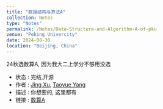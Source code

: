 ```yaml
---
title: "数据结构与算法A"
collection: Notes
type: "Notes"
permalink: /Notes/Data-Structure-and-Algorithm-A-of-pku
venue: "Peking Univercity"
date: 2024-08-30
location: "Beijing, China"
---
```

24秋选数算A, 因为我大二上学分不够用没选
- 状态 : 完结,开源
- 作者 : [Jing Xu](https://iculizhi.github.io/), [Taoyue Yang](https://blog.imyangty.com/)
- 描述 : 你想要的, 这里都有
- 链接 : [数算A](https://github.com/ICUlizhi/Data-Structure-and-Algorithm-A-of-pku)